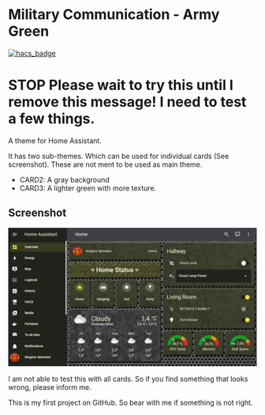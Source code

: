 # Military Communication - Army Green

[![hacs_badge](https://img.shields.io/badge/HACS-Default-orange.svg)](https://github.com/custom-components/hacs)

# STOP   Please wait to try this until I remove this message! I need to test a few things.

A theme for Home Assistant.

It has two sub-themes. Which can be used for individual cards (See screenshot). These are not ment to be used as main theme.
- CARD2: A gray background
- CARD3: A lighter green with more texture.

## Screenshot
![Theme - Overview](docs/screenshot-1.jpg)

I am not able to test this with all cards. So if you find something that looks wrong, please inform me.

This is my first project on GitHub. So bear with me if something is not right.
